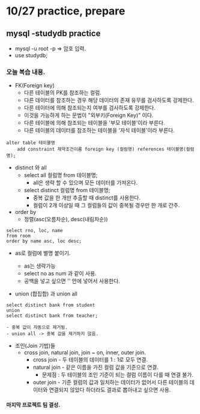 # 10/27 practice, prepare

## mysql -studydb practice

- mysql -u root -p => 암호 입력.
- use studydb;
 
### 오늘 복습 내용.

- FK(Foreign key)
    - 다른 테이블의 PK를 참조하는 컬럼.
    - 다른 데이터를 참조하는 경우 해당 데이터의 존재 유무를 검사하도록 강제한다.
    - 다른 테이터에 의해 참조되는지 여부를 검사하도록 강제한다.
    - 이것을 가능하게 하는 문법이 "외부키(Foreign Key)" 이다.
    - 다른 테이블에 의해 참조되는 테이블을 '부모 테이블'이라 부른다.
    - 다른 테이블의 데이터를 참조하는 테이블을 '자식 테이블'이라 부른다.

```
alter table 테이블명
    add constraint 제약조건이름 foreign key (컬럼명) references 테이블명(컬럼명);
```
- distinct 와 all
    - select all 컬럼명 from 테이블명;
        - all은 생략 할 수 있으며 모든 데이터를 가져온다.
    - select distinct 컬럼명 from 테이블명;
        - 중복 값을 한 개만 추출할 때 distinct를 사용한다.
        - 컬럼이 2개 이상일 때 그 컬럼들의 값이 중복될 경우만 한 개로 간주.
- order by
    - 정렬(asc(오름차순), desc(내림차순))
```
select rno, loc, name 
from room
order by name asc, loc desc;
```

- as로 컬럼에 별명 붙이기.
    - as는 생략가능
    - select no as num 과 같이 사용.
    - 공백을 넣고 싶으면 '' 안에 넣어서 사용한다.

- union (합집합) 과 union all
```
select distinct bank from student
union 
select distinct bank from teacher;
```
    - 중복 값이 자동으로 제거됨.
    - union all -> 중복 값을 제거하지 않음.

- 조인(Join 기법)들
    - cross join, natural join, join ~ on, inner, outer join.
        - cross join - 두 테이블의 데이터를 1 : 1로 모두 연결.
        - natural join - 같은 이름을 가진 컬럼 값을 기준으로 연결.
            - 문제점 : 두 테이블의 조인 기준이 되는 컬럼 이름이 다를 때 연결 불가.
        - outer join - 기준 컬럼의 값과 일치하는 데이터가 없어서 다른 테이블의 데이터와 연결되지 않았다 하더라도 결과로 뽑아내고 싶으면 사용.


#### 마지막 프로젝트 팀 결성.

